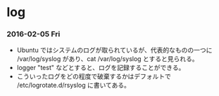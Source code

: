 # log

### 2016-02-05 Fri

* Ubuntu ではシステムのログが取られているが、代表的なものの一つに /var/log/syslog があり、cat /var/log/syslog とすると見られる。
* logger "test" などとすると、ログを記録することができる。
* こういったログをどの程度で破棄するかはデフォルトで /etc/logrotate.d/rsyslog に書いてある。
